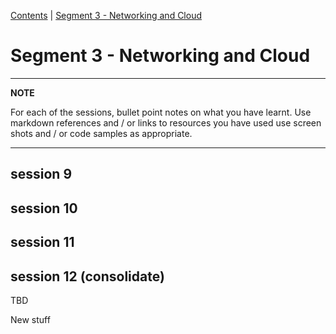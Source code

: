 [Contents](../personal_learning_record/personal_learning_record.md) | [Segment 3 - Networking and Cloud](../personal_learning_record/segment3.md) 

# Segment 3 - Networking and Cloud

---
**NOTE**

For each of the sessions, bullet point notes on what you have learnt.
Use markdown references and / or links to resources you have used
use  screen shots and / or code samples as appropriate.

---

## session 9

## session 10

## session 11

## session 12 (consolidate)

TBD

New stuff

